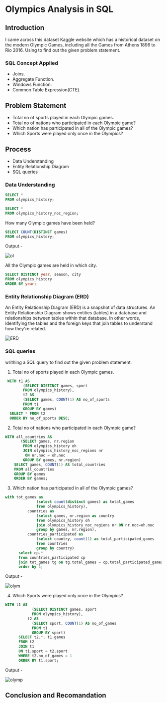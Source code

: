 # Olympics Analysis in SQL

## Introduction
I came across this dataset Kaggle website which has a historical dataset on the modern Olympic Games, including all the Games from Athens 1896 to Rio 2016. Using to find out the given problem statement.

### SQL Concept Applied
- Joins.
- Aggregate Function.
- Windows Function.
- Common Table Expression(CTE).

## Problem Statement
- Total no of sports played in each Olympic games.
- Total no of nations who participated in each Olympic game?
- Which nation has participated in all of the Olympic games?
- Which Sports were played only once in the Olympics?

## Process
- Data Understanding
- Entity Relationship Diagram
- SQL queries
   
### Data Understanding 

```sql
SELECT *
FROM olympics_history;
```

```sql
SELECT *
FROM olympics_history_noc_region;
```

How many Olympic games have been held?

```sql
SELECT COUNT(DISTINCT games)
FROM olympics_history;
```

Output - 

![ol](https://github.com/pratiraut/Olympics/assets/146583441/812d495b-6cef-4385-bbaf-742122c51305)

All the Olympic games are held in which city.

```sql
SELECT DISTINCT year, season, city
FROM olympics_history 
ORDER BY year;
```

### Entity Relationship Diagram (ERD)

An Entity Relationship Diagram (ERD) is a snapshot of data structures. An Entity Relationship Diagram shows entities (tables) in a database and relationships between tables within that database. In other words,
Identifying the tables and the foreign keys that join tables to understand how they're related.

![ERD](https://github.com/pratiraut/Olympics/assets/146583441/f2c36b93-02d7-44fd-af3b-aabf4722b50a)

### SQL queries 

writhing a SQL query to find out the given problem statement.

1. Total no of sports played in each Olympic games.

```sql
 WITH t1 AS
      	(SELECT DISTINCT games, sport
      	FROM olympics_history),
        t2 AS
      	(SELECT games, COUNT(1) AS no_of_sports
      	FROM t1
      	GROUP BY games)
  SELECT * FROM t2
  ORDER BY no_of_sports DESC;
```

2. Total no of nations who participated in each Olympic game?

```sql
WITH all_countries AS
       (SELECT games, nr.region
        FROM olympics_history oh
        JOIN olympics_history_noc_regions nr 
		 ON nr.noc = oh.noc
        GROUP BY games, nr.region)
    SELECT games, COUNT(1) AS total_countries
    FROM all_countries
    GROUP BY games
    ORDER BY games;
```

3. Which nation has participated in all of the Olympic games?

```sql
with tot_games as
              (select count(distinct games) as total_games
              from olympics_history),
          countries as
              (select games, nr.region as country
              from olympics_history oh
              join olympics_history_noc_regions nr ON nr.noc=oh.noc
              group by games, nr.region),
          countries_participated as
              (select country, count(1) as total_participated_games
              from countries
              group by country)
      select cp.*
      from countries_participated cp
      join tot_games tg on tg.total_games = cp.total_participated_games
      order by 1;
```

Output - 

![olym](https://github.com/pratiraut/Olympics/assets/146583441/ef071379-8cef-4c6d-9f68-cc2aa8cb1856)


4. Which Sports were played only once in the Olympics?

```sql
WITH t1 AS
          	(SELECT DISTINCT games, sport
          	FROM olympics_history),
          t2 AS
          	(SELECT sport, COUNT(1) AS no_of_games
          	FROM t1
          	GROUP BY sport)
      SELECT t2.*, t1.games
      FROM t2
      JOIN t1 
	  ON t1.sport = t2.sport
      WHERE t2.no_of_games = 1
      ORDER BY t1.sport;
```

Output - 

![olymp](https://github.com/pratiraut/Olympics/assets/146583441/e4fa8905-a228-43b6-845d-72aa11e27fb3)

## Conclusion and Recomandation


